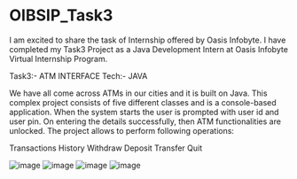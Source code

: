 # OIBSIP_Task3
I am excited to share the task of Internship offered by Oasis Infobyte. I have completed my Task3 Project as a Java Development Intern at Oasis Infobyte Virtual Internship Program.

Task3:- ATM INTERFACE
Tech:- JAVA

We have all come across ATMs in our cities and it is built on Java. This complex project consists of five different classes and is a console-based application. When the system starts the user is prompted with user id and user pin. On entering the details successfully, then ATM functionalities are unlocked. The project allows to perform following operations:

Transactions History
Withdraw
Deposit
Transfer
Quit

![image](https://github.com/jainshubham1997/OIBSIP_Task3/assets/68903498/5fcfd706-9e57-42ef-8149-b1c3ef67c299)
![image](https://github.com/jainshubham1997/OIBSIP_Task3/assets/68903498/98cc9695-ee45-483f-a95f-1cffef982808)
![image](https://github.com/jainshubham1997/OIBSIP_Task3/assets/68903498/785efcd9-5c5f-470a-a4f6-29f48a04a8ca)
![image](https://github.com/jainshubham1997/OIBSIP_Task3/assets/68903498/36405239-1f68-4a2e-aeb0-4c51ceee831f)
